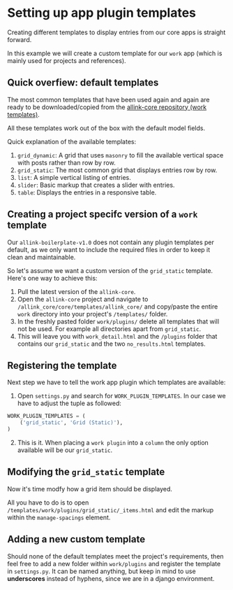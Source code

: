 # Setting up app plugin templates

Creating different templates to display entries from our core apps is straight forward.

In this example we will create a custom template for our `work` app (which is mainly used for projects and references).

## Quick overfiew: default templates

The most common templates that have been used again and again are ready to be downloaded/copied from the [allink-core repository (work templates)](https://github.com/allink/allink-core/tree/v1.0.x/allink_core/core/templates/allink_core/work/plugins).

All these templates work out of the box with the default model fields.

Quick explanation of the available templates:

1. `grid_dynamic`: A grid that uses `masonry` to fill the available vertical space with posts rather than row by row.
2. `grid_static`: The most common grid that displays entries row by row.
3. `list`: A simple vertical listing of entries.
4. `slider`: Basic markup that creates a slider with entries.
5. `table`: Displays the entries in a responsive table.

## Creating a project specifc version of a `work` template

Our `allink-boilerplate-v1.0` does not contain any plugin templates per default, as we only want to include the required files in order to keep it clean and maintainable.

So let's assume we want a custom version of the `grid_static` template. Here's one way to achieve this:

1. Pull the latest version of the `allink-core`.
2. Open the `allink-core` project and navigate to `/allink_core/core/templates/allink_core/` and copy/paste the entire `work` directory into your project's `/templates/` folder.
3. In the freshly pasted folder `work/plugins/` delete all templates that will not be used. For example all directories apart from `grid_static`.
4. This will leave you with `work_detail.html` and the `/plugins` folder that contains our `grid_static` and the two `no_results.html` templates.

## Registering the template

Next step we have to tell the work app plugin which templates are available:

1. Open `settings.py` and search for `WORK_PLUGIN_TEMPLATES`. In our case we have to adjust the tuple as followed:
  ```Python
  WORK_PLUGIN_TEMPLATES = (
      ('grid_static', 'Grid (Static)'),
  )
  ```
2. This is it. When placing a `work plugin` into a `column` the only option available will be our `grid_static`.

## Modifying the `grid_static` template

Now it's time modfy how a grid item should be displayed.

All you have to do is to open `/templates/work/plugins/grid_static/_items.html` and edit the markup within the `manage-spacings` element.

## Adding a new custom template

Should none of the default templates meet the project's requirements, then feel free to add a new folder within `work/plugins` and register the template in `settings.py`. It can be named anything, but keep in mind to use <strong>underscores</strong> instead of hyphens, since we are in a django environment.
